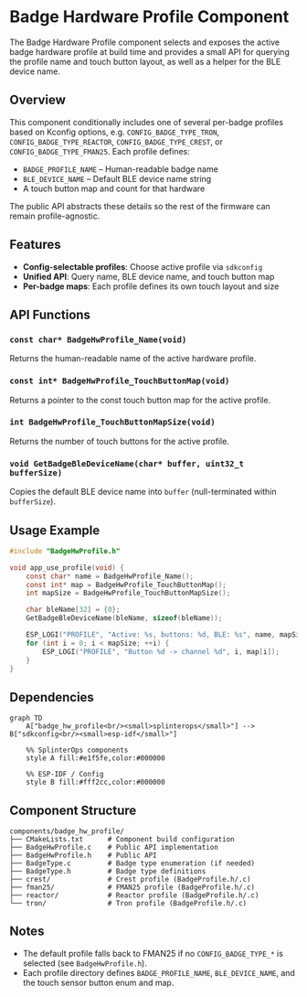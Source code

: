 # Badge Hardware Profile Component

The Badge Hardware Profile component selects and exposes the active badge hardware profile at build time and provides a small API for querying the profile name and touch button layout, as well as a helper for the BLE device name.

## Overview

This component conditionally includes one of several per-badge profiles based on Kconfig options, e.g. `CONFIG_BADGE_TYPE_TRON`, `CONFIG_BADGE_TYPE_REACTOR`, `CONFIG_BADGE_TYPE_CREST`, or `CONFIG_BADGE_TYPE_FMAN25`. Each profile defines:

- `BADGE_PROFILE_NAME` – Human-readable badge name
- `BLE_DEVICE_NAME` – Default BLE device name string
- A touch button map and count for that hardware

The public API abstracts these details so the rest of the firmware can remain profile-agnostic.

## Features

- **Config-selectable profiles**: Choose active profile via `sdkconfig`
- **Unified API**: Query name, BLE device name, and touch button map
- **Per-badge maps**: Each profile defines its own touch layout and size

## API Functions

### `const char* BadgeHwProfile_Name(void)`
Returns the human-readable name of the active hardware profile.

### `const int* BadgeHwProfile_TouchButtonMap(void)`
Returns a pointer to the const touch button map for the active profile.

### `int BadgeHwProfile_TouchButtonMapSize(void)`
Returns the number of touch buttons for the active profile.

### `void GetBadgeBleDeviceName(char* buffer, uint32_t bufferSize)`
Copies the default BLE device name into `buffer` (null-terminated within `bufferSize`).

## Usage Example

```c
#include "BadgeHwProfile.h"

void app_use_profile(void) {
    const char* name = BadgeHwProfile_Name();
    const int* map = BadgeHwProfile_TouchButtonMap();
    int mapSize = BadgeHwProfile_TouchButtonMapSize();

    char bleName[32] = {0};
    GetBadgeBleDeviceName(bleName, sizeof(bleName));

    ESP_LOGI("PROFILE", "Active: %s, buttons: %d, BLE: %s", name, mapSize, bleName);
    for (int i = 0; i < mapSize; ++i) {
        ESP_LOGI("PROFILE", "Button %d -> channel %d", i, map[i]);
    }
}
```

## Dependencies

```mermaid
graph TD
    A["badge_hw_profile<br/><small>splinterops</small>"] --> B["sdkconfig<br/><small>esp-idf</small>"]

    %% SplinterOps components
    style A fill:#e1f5fe,color:#000000

    %% ESP-IDF / Config
    style B fill:#fff2cc,color:#000000
```

## Component Structure

```
components/badge_hw_profile/
├── CMakeLists.txt      # Component build configuration
├── BadgeHwProfile.c    # Public API implementation
├── BadgeHwProfile.h    # Public API
├── BadgeType.c         # Badge type enumeration (if needed)
├── BadgeType.h         # Badge type definitions
├── crest/              # Crest profile (BadgeProfile.h/.c)
├── fman25/             # FMAN25 profile (BadgeProfile.h/.c)
├── reactor/            # Reactor profile (BadgeProfile.h/.c)
└── tron/               # Tron profile (BadgeProfile.h/.c)
```

## Notes

- The default profile falls back to FMAN25 if no `CONFIG_BADGE_TYPE_*` is selected (see `BadgeHwProfile.h`).
- Each profile directory defines `BADGE_PROFILE_NAME`, `BLE_DEVICE_NAME`, and the touch sensor button enum and map.

